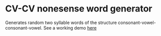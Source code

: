 # CV-CV nonesense word generator
Generates random two syllable words of the structure consonant-vowel-consonant-vowel.
See a working demo [here](http://kvkv.neu-start-st-pauli.de/)
